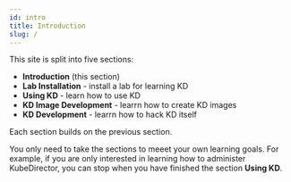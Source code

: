 ```yaml
---
id: intro
title: Introduction
slug: /
---
```


This site is split into five sections:

- **Introduction** (this section)
- **Lab Installation** - install a lab for learning KD
- **Using KD** - learn how to use KD
- **KD Image Development** - learrn how to create KD images
- **KD Development** - learrn how to hack KD itself

Each section builds on the previous section.

You only need to take the sections to meeet your own learning goals.  For example, if you are only interested in learning how to administer KubeDirector, you can stop when you have finished the section **Using KD**.
